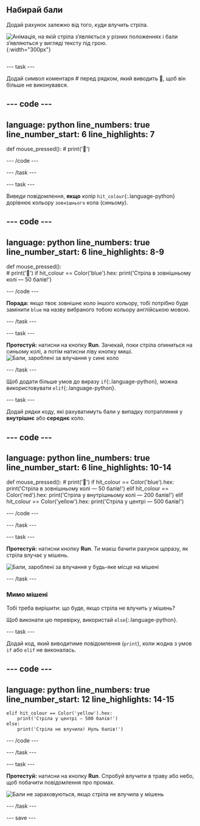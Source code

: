 ## Набирай бали

<div style="display: flex; flex-wrap: wrap">
<div style="flex-basis: 200px; flex-grow: 1; margin-right: 15px;">
Додай рахунок залежно від того, куди влучить стріла.
</div>
<div>

![Анімація, на якій стріла зʼявляється у різних положеннях і бали зʼявляються у вигляді тексту під грою.](images/points-scored.gif){:width="300px"}

</div>
</div>

--- task ---

Додай символ коментаря # перед рядком, який виводить 🎯, щоб він більше не виконувався.

--- code ---
---
language: python
line_numbers: true
line_number_start: 6
line_highlights: 7
---
def mouse_pressed():
    # print('🎯')

--- /code ---

--- /task ---

--- task ---

Виведи повідомлення, **якщо** колір `hit_colour`{:.language-python} дорівнює кольору `зовнішнього` кола (синьому).

--- code ---
---
language: python
line_numbers: true
line_number_start: 6
line_highlights: 8-9
---
def mouse_pressed():    
    # print('🎯')
    if hit_colour == Color('blue').hex:
        print('Стріла в зовнішньому колі — 50 балів!')

--- /code ---

**Порада:** якщо твоє зовнішнє коло іншого кольору, тобі потрібно буде замінити `blue` на назву вибраного тобою кольору англійською мовою.

--- /task ---

--- task ---

**Протестуй:** натисни на кнопку **Run**. Зачекай, поки стріла опиниться на синьому колі, а потім натисни ліву кнопку миші. ![Бали, зароблені за влучання у синє коло](images/blue_circle_points.gif)

--- /task ---

Щоб додати більше умов до виразу `if`{:.language-python}, можна використовувати `elif`{:.language-python}.

--- task ---

Додай рядки коду, які рахуватимуть бали у випадку потрапляння у **внутрішнє** або **середнє** коло.

--- code ---
---
language: python
line_numbers: true
line_number_start: 6
line_highlights: 10-14
---

def mouse_pressed():
    # print('🎯')
    if hit_colour == Color('blue').hex:
        print('Стріла в зовнішньому колі — 50 балів!')
    elif hit_colour == Color('red').hex:
        print('Стріла у внутрішньому колі — 200 балів!')
    elif hit_colour == Color('yellow').hex:
        print('Стріла у центрі — 500 балів!')

--- /code ---

--- /task ---

--- task ---

**Протестуй:** натисни кнопку **Run**. Ти маєш бачити рахунок щоразу, як стріла влучає у мішень.

![Бали, зароблені за влучання у будь-яке місце на мішені](images/yellow-points.png)

--- /task ---

### Мимо мішені

Тобі треба вирішити: що буде, якщо стріла не влучить у мішень?

Щоб виконати цю перевірку, використай `else`{:.language-python}.

--- task ---

Додай код, який виводитиме повідомлення (`print`), коли жодна з умов `if` або `elif` не виконалась.

--- code ---
---
language: python
line_numbers: true
line_number_start: 12
line_highlights: 14-15
---

    elif hit_colour == Color('yellow').hex:
        print('Стріла у центрі — 500 балів!')
    else:   
        print('Стріла не влучила! Нуль балів!')

--- /code ---

--- /task ---

--- task ---

**Протестуй:** натисни на кнопку **Run**. Спробуй влучити в траву або небо, щоб побачити повідомлення про промах.

![Бали не зараховуються, якщо стріла не влучила у мішень](images/missed_no_points.gif)

--- /task ---

--- save ---
